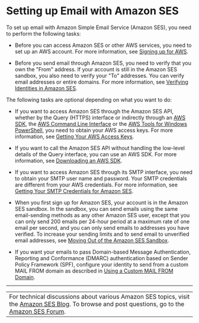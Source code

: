 # Setting up Email with Amazon SES<a name="setting-up-email"></a>

To set up email with Amazon Simple Email Service \(Amazon SES\), you need to perform the following tasks:

+ Before you can access Amazon SES or other AWS services, you need to set up an AWS account\. For more information, see [Signing up for AWS](sign-up-for-aws.md)\.

+ Before you send email through Amazon SES, you need to verify that you own the "From" address\. If your account is still in the Amazon SES sandbox, you also need to verify your "To" addresses\. You can verify email addresses or entire domains\. For more information, see [Verifying Identities in Amazon SES](verify-addresses-and-domains.md)\.

The following tasks are optional depending on what you want to do:

+ If you want to access Amazon SES through the Amazon SES API, whether by the Query \(HTTPS\) interface or indirectly through an [AWS SDK](https://aws.amazon.com/tools/), the [AWS Command Line Interface](https://aws.amazon.com/cli/) or the [AWS Tools for Windows PowerShell](https://aws.amazon.com/powershell/), you need to obtain your AWS access keys\. For more information, see [Getting Your AWS Access Keys](get-aws-keys.md)\.

+ If you want to call the Amazon SES API without handling the low\-level details of the Query interface, you can use an AWS SDK\. For more information, see [Downloading an AWS SDK](download-aws-sdk.md)\.

+ If you want to access Amazon SES through its SMTP interface, you need to obtain your SMTP user name and password\. Your SMTP credentials are different from your AWS credentials\. For more information, see [Getting Your SMTP Credentials for Amazon SES](get-smtp-credentials.md)\.

+ When you first sign up for Amazon SES, your account is in the Amazon SES sandbox\. In the sandbox, you can send emails using the same email\-sending methods as any other Amazon SES user, except that you can only send 200 emails per 24\-hour period at a maximum rate of one email per second, and you can only send emails to addresses you have verified\. To increase your sending limits and to send email to unverified email addresses, see [Moving Out of the Amazon SES Sandbox](request-production-access.md)\.

+ If you want your emails to pass Domain\-based Message Authentication, Reporting and Conformance \(DMARC\) authentication based on Sender Policy Framework \(SPF\), configure your identity to send from a custom MAIL FROM domain as described in [Using a Custom MAIL FROM Domain](mail-from.md)\.


****  

|  | 
| --- |
| For technical discussions about various Amazon SES topics, visit the [Amazon SES Blog](https://aws.amazon.com//blogs/ses/)\. To browse and post questions, go to the [Amazon SES Forum](https://forums.aws.amazon.com/forum.jspa?forumID=90)\. | 
